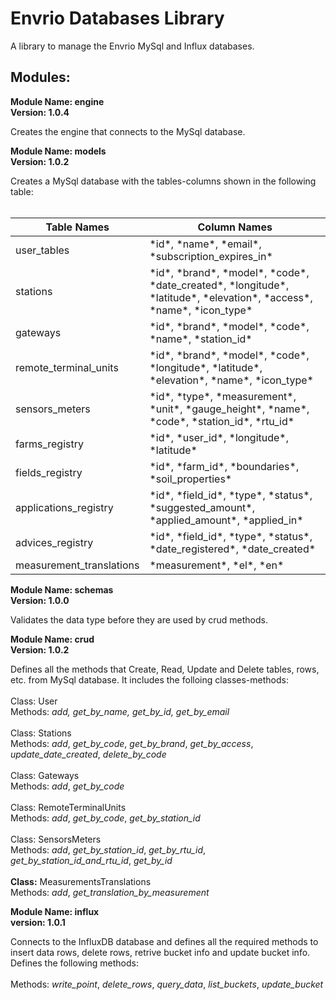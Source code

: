 # Envrio Databases Library

A library to manage the Envrio MySql and Influx databases.

## Modules:

**Module Name: engine**
<br>
**Version: 1.0.4**

Creates the engine that connects to the MySql database.

**Module Name: models**
<br>
**Version: 1.0.2**

Creates a MySql database with the tables-columns shown in the 
following table:
<br>
<br>
<table>
  <thead>
    <tr>
      <th>Table Names</th>
      <th>Column Names</th>
    </tr>
  </thead>
  <tbody>
    <tr>
      <td>user_tables</td>
      <td>*id*, *name*, *email*, *subscription_expires_in*</td>
    </tr>
    <tr>
      <td>stations</td>
      <td>*id*, *brand*, *model*, *code*, *date_created*,
         *longitude*, *latitude*, *elevation*, *access*,
            *name*, *icon_type*</td>
    </tr>
    <tr>
      <td>gateways</td>
      <td>*id*, *brand*, *model*, *code*, *name*, *station_id*</td>
    </tr>
    <tr>
      <td>remote_terminal_units</td>
      <td>*id*, *brand*, *model*, *code*, *longitude*, *latitude*,
            *elevation*, *name*, *icon_type*</td>
    </tr>
    <tr>
      <td>sensors_meters</td>
      <td>*id*, *type*, *measurement*, *unit*, *gauge_height*,
            *name*, *code*, *station_id*, *rtu_id*</td>
    </tr>
    <tr>
      <td>farms_registry</td>
      <td>*id*, *user_id*, *longitude*, *latitude*</td>
    </tr>
    <tr>
      <td>fields_registry</td>
      <td>*id*, *farm_id*, *boundaries*, *soil_properties*</td>
    </tr>
    <tr>
      <td>applications_registry</td>
      <td>*id*, *field_id*, *type*, *status*, *suggested_amount*,
            *applied_amount*, *applied_in*</td>
    </tr>
    <tr>
      <td>advices_registry</td>
      <td>*id*, *field_id*, *type*, *status*, *date_registered*, *date_created*</td>
    </tr>
    <tr>
      <td>measurement_translations</td>
      <td>*measurement*, *el*, *en*</td>
    </tr>
  </tbody>
</table>

**Module Name: schemas**
<br>
**Version: 1.0.0**

Validates the data type before they are used by crud methods.

**Module Name: crud**
<br>
**Version: 1.0.2**

Defines all the methods that Create, Read, Update and Delete
tables, rows, etc. from MySql database. It includes the
folloing classes-methods:
<br>
<br>
Class: User
<br>
Methods: <cite>add, get_by_name, get_by_id, get_by_email</cite>
<br>
<br>
Class: Stations
<br>
Methods: *add*, *get_by_code*, *get_by_brand*, *get_by_access*, *update_date_created*, *delete_by_code*
<br>
<br>
Class: Gateways
<br>
Methods: *add*, *get_by_code*
<br>
<br>
Class: RemoteTerminalUnits
<br>
Methods: *add*, *get_by_code*, *get_by_station_id*
<br>
<br>
Class: SensorsMeters
<br>
Methods: *add*, *get_by_station_id*, *get_by_rtu_id*, *get_by_station_id_and_rtu_id*, *get_by_id*
<br>
<br>
**Class:** MeasurementsTranslations
<br>
Methods: *add*, *get_translation_by_measurement*

**Module Name: influx**
<br>
**version: 1.0.1**

Connects to the InfluxDB database and defines all the required 
methods to insert data rows, delete rows, retrive bucket info
and update bucket info. Defines the following methods:
<br>
<br>
Methods: *write_point*, *delete_rows*, *query_data*, *list_buckets*, *update_bucket*

<style>
  cite {
    font-style: italic;
  }
</style>
